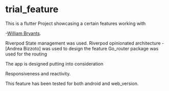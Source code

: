 # trial_feature

This is a flutter Project showcasing a certain features working with

 -[William Bryants](https://github.com/bryantwilliam).

Riverpod State management was used.
Riverpod opinionated architecture -[Andrea Bizzoto] was used to design the feature
Go_router package was used for the routing

The app is designed putting into consideration

Responsiveness and reactivity.

This feature has been tested for both android and web_version.
